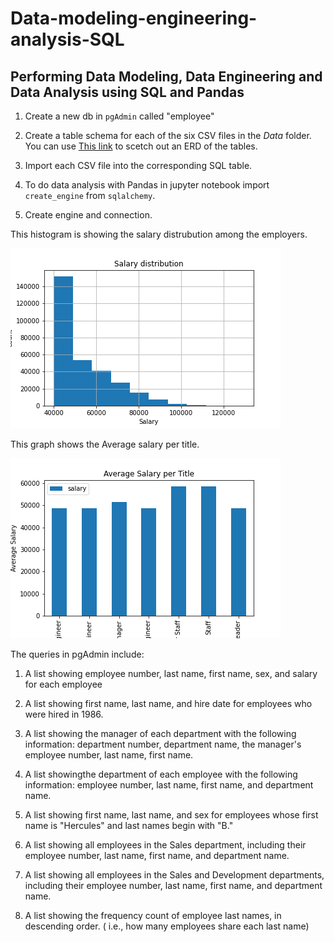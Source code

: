 # Data-modeling-engineering-analysis-SQL

## Performing Data Modeling, Data Engineering and Data Analysis using SQL and Pandas

1. Create a new db in ```pgAdmin``` called "employee"

1. Create a table schema for each of the six CSV files in the *Data* folder. You can use [This link](http://www.quickdatabasediagrams.com) to scetch out an ERD of the tables. 

1. Import each CSV file into the corresponding SQL table. 

1. To do data analysis with Pandas in jupyter notebook import ```create_engine``` from ```sqlalchemy```.

1. Create engine and connection. 

This histogram is showing the salary distrubution among the employers. 

![Box plot](Results/salaryhist.png)

This graph shows the Average salary per title. 

![Box plot](Results/salarytitle.png)

The queries in pgAdmin include:

1. A list showing employee number, last name, first name, sex, and salary for each employee

1. A list showing first name, last name, and hire date for employees who were hired in 1986.

1. A list showing the manager of each department with the following information: department number, department name, the manager's employee number, last name, first name.

1. A list showingthe department of each employee with the following information: employee number, last name, first name, and department name.

1. A list showing first name, last name, and sex for employees whose first name is "Hercules" and last names begin with "B."

1. A list showing all employees in the Sales department, including their employee number, last name, first name, and department name.

1. A list showing all employees in the Sales and Development departments, including their employee number, last name, first name, and department name.

1. A list showing the frequency count of employee last names, in descending order. ( i.e., how many employees share each last name)
